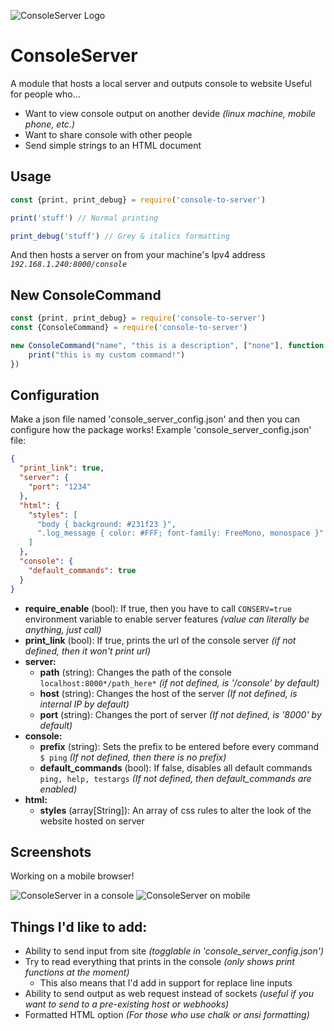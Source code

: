 ![ConsoleServer Logo](https://i.imgur.com/V8PrJZC.png)
# ConsoleServer
 A module that hosts a local server and outputs console to website
 Useful for people who...
- Want to view console output on another devide *(linux machine, mobile phone, etc.)*
- Want to share console with other people
- Send simple strings to an HTML document

## Usage
```javascript
const {print, print_debug} = require('console-to-server')

print('stuff') // Normal printing

print_debug('stuff') // Grey & italics formatting
```
And then hosts a server on from your machine's Ipv4 address *``192.168.1.240:8000/console``*

## New ConsoleCommand
```javascript
const {print, print_debug} = require('console-to-server')
const {ConsoleCommand} = require('console-to-server')

new ConsoleCommand("name", "this is a description", ["none"], function () {
    print("this is my custom command!")
})
```

## Configuration
Make a json file named 'console_server_config.json' and then you can configure how the package works!
Example 'console_server_config.json' file:
```json
{
  "print_link": true,
  "server": {
    "port": "1234"
  },
  "html": {
    "styles": [
      "body { background: #231f23 }",
      ".log_message { color: #FFF; font-family: FreeMono, monospace }"
    ]
  },
  "console": {
    "default_commands": true
  }
}
```

- **require_enable** (bool): If true, then you have to call ``CONSERV=true`` environment variable to enable server features *(value can literally be anything, just call)*
- **print_link** (bool): If true, prints the url of the console server *(if not defined, then it won't print url)*
- **server:**
  - **path** (string): Changes the path of the console ``localhost:8000*/path_here*`` *(if not defined, is '/console' by default)*
  - **host** (string): Changes the host of the server *(If not defined, is internal IP by default)*
  - **port** (string): Changes the port of server *(If not defined, is '8000' by default)*
- **console:**
  - **prefix** (string): Sets the prefix to be entered before every command ``$ ping`` *(If not defined, then there is no prefix)*
  - **default_commands** (bool): If false, disables all default commands ``ping, help, testargs`` *(If not defined, then default_commands are enabled)*
- **html:**
  - **styles** (array[String]): An array of css rules to alter the look of the website hosted on server

## Screenshots
Working on a mobile browser!

![ConsoleServer in a console](https://i.imgur.com/ANcYKzd.png)
![ConsoleServer on mobile](https://i.imgur.com/vHVp3Ok.png)

## Things I'd like to add:
- Ability to send input from site *(togglable in 'console_server_config.json')*
- Try to read everything that prints in the console *(only shows print functions at the moment)*
  - This also means that I'd add in support for replace line inputs
- Ability to send output as web request instead of sockets *(useful if you want to send to a pre-existing host or webhooks)*
- Formatted HTML option *(For those who use chalk or ansi formatting)*
